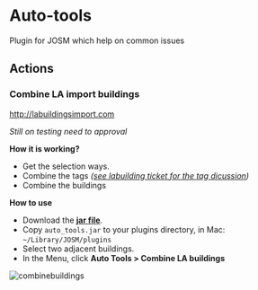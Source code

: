 # Auto-tools

Plugin for JOSM which help on common issues

## Actions

### Combine LA import buildings

http://labuildingsimport.com

*Still on testing need to approval*

**How it is working?**

- Get the selection ways.
- Combine the tags *([see labuilding ticket for the tag dicussion](https://github.com/osmlab/labuildings/blob/master/IMPORTING.md))*
- Combine the buildings

**How to use**
* Download the **[jar file](https://github.com/Rub21/auto-tools/raw/master/dist/auto_tools.jar)**.
* Copy `auto_tools.jar` to your plugins directory, in Mac: `~/Library/JOSM/plugins`
* Select two adjacent buildings.
* In the Menu, click **Auto Tools > Combine LA buildings**

![combinebuildings](https://cloud.githubusercontent.com/assets/1152236/14869337/66790fc0-0c98-11e6-8084-66b7b4892bb3.gif)
